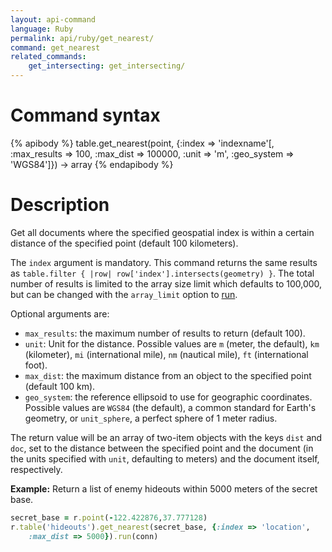 ```yaml
---
layout: api-command
language: Ruby
permalink: api/ruby/get_nearest/
command: get_nearest
related_commands:
    get_intersecting: get_intersecting/
---
```


# Command syntax #

{% apibody %}
table.get_nearest(point, {:index => 'indexname'[, :max_results => 100, :max_dist => 100000, :unit => 'm', :geo_system => 'WGS84']}) &rarr; array
{% endapibody %}

# Description #

Get all documents where the specified geospatial index is within a certain distance of the specified point (default 100 kilometers).

The `index` argument is mandatory. This command returns the same results as `table.filter { |row| row['index'].intersects(geometry) }`. The total number of results is limited to the array size limit which defaults to 100,000, but can be changed with the `array_limit` option to [run](/api/ruby/run).

Optional arguments are:

* `max_results`: the maximum number of results to return (default 100).
* `unit`: Unit for the distance. Possible values are `m` (meter, the default), `km` (kilometer), `mi` (international mile), `nm` (nautical mile), `ft` (international foot).
* `max_dist`: the maximum distance from an object to the specified point (default 100 km).
* `geo_system`: the reference ellipsoid to use for geographic coordinates. Possible values are `WGS84` (the default), a common standard for Earth's geometry, or `unit_sphere`, a perfect sphere of 1 meter radius.

The return value will be an array of two-item objects with the keys `dist` and `doc`, set to the distance between the specified point and the document (in the units specified with `unit`, defaulting to meters) and the document itself, respectively.

__Example:__ Return a list of enemy hideouts within 5000 meters of the secret base.

```rb
secret_base = r.point(-122.422876,37.777128)
r.table('hideouts').get_nearest(secret_base, {:index => 'location',
    :max_dist => 5000}).run(conn)
```
